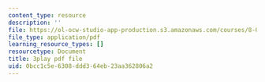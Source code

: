 ```yaml
---
content_type: resource
description: ''
file: https://ol-ocw-studio-app-production.s3.amazonaws.com/courses/8-01sc-classical-mechanics-fall-2016/0bcc1c5e6308ddd364eb23aa362806a2_Jf2PgGInUEk.pdf
file_type: application/pdf
learning_resource_types: []
resourcetype: Document
title: 3play pdf file
uid: 0bcc1c5e-6308-ddd3-64eb-23aa362806a2
---
```

